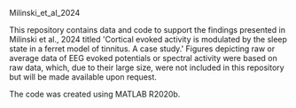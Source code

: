 Milinski_et_al_2024

This repository contains data and code to support the findings presented in Milinski et al., 2024 titled 'Cortical evoked activity is modulated by the sleep state in a ferret model of tinnitus. A case study.'
Figures depicting raw or average data of EEG evoked potentials or spectral activity were based on raw data, which, due to their large size, were not included in this repository but will be made available upon request.

The code was created using MATLAB R2020b.
